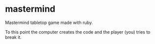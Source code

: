 # mastermind

Mastermind tabletop game made with ruby.

To this point the computer creates the code and the player (you) tries to break it.
